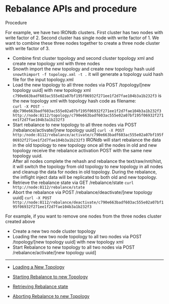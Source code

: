 # Rebalance APIs and procedure 

Procedure

For example, we have two IRONdb clusters. First cluster has two nodes with write factor of 2. Second cluster has single node with write factor of 1.
We want to combine these three nodes together to create a three node cluster with write factor of 3.

- Combine first cluster topology and second cluster topology xml and create new topology xml with three nodes
- Snowth import the new topology and create new topology hash uuid
  ```snowthimport -f topology.xml -t .``` 
  it will generate a topology uuid hash file for the input topology.xml
- Load the new topology to all three nodes via POST /topology/[new topology uuid] with new topology xml 
  `c790e663badf603ac555e02a07bf195f06932f271ee1f2d7fae104b3a1b232f3` is the new topology xml with topology hash code as filename:  
  ```curl -X POST -d@c790e663badf603ac555e02a07bf195f06932f271ee1f2d7fae104b3a1b232f3 http://node:8112/topology/c790e663badf603ac555e02a07bf195f06932f271ee1f2d7fae104b3a1b232f3```
- Start rebalance to new topology to all three nodes via POST /rebalance/activate/[new topology uuid]
  ```curl -X POST http:/node:8112/rebalance/activate/c790e663badf603ac555e02a07bf195f06932f271ee1f2d7fae104b3a1b232f3``` 
  IRONdb will start rebalance the data in the old topology to new topology once all the nodes in old and new topology receive the rebalance activation POST with the same new topology uuid.     
  After all nodes complete the rehash and rebalance the text/raw/nnt/hist, it will switch the topology from old topology to new topology in all nodes and cleanup the data for nodes in old topology.
  During the rebalance, the inflight inject data will be replicated to both old and new topology.
- Retrieve the rebalance state via GET /rebalance/state
  ```curl http://node:8112/rebalance/state```
- Abort the rebalance via POST /rebalance/deactivate/[new topology uuid]
  ```curl -X POST http://node:8112/rebalance/deactivate/c790e663badf603ac555e02a07bf195f06932f271ee1f2d7fae104b3a1b232f3```

For example, if you want to remove one nodes from the three nodes cluster created above
- Create a new two node cluster topology
- Loading the new two node topology to all two nodes via POST /topology/[new topology uuid] with new topology xml
- Start Rebalance to new topology to all two nodes via POST /rebalance/activate/[new topology uuid]

---

 * [Loading a New Topology](api/topology.md)

 * [Starting Rebalance to new Topology](api/rebalance-activation.md)

 * [Retrieving Rebalance state](api/rebalance-state.md)

 * [Aborting Rebalance to new Topology](api/rebalance-deactivation.md)
